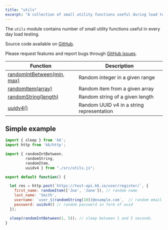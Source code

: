 ```yaml
---
title: "utils"
excerpt: "A collection of small utility functions useful during load testing with k6. "
---
```


The `utils` module contains number of small utility functions useful in every day load testing. 

Source code available on [GitHub](https://github.com/k6io/k6-jslib-utils). 

Please request features and report bugs through [GitHub issues](https://github.com/k6io/k6-jslib-utils/issues).


| Function | Description |
| -------- | ----------- |
| [randomIntBetween(min, max)](/javascript-api/jslib/utils/randomintbetween-min-max)  | Random integer in a given range |
| [randomItem(array)](/javascript-api/jslib/utils/randomitem-array)  | Random item from a given array |
| [randomString(length)](/javascript-api/jslib/utils/randomstring-length)  | Random string of a given length |
| [uuidv4()](/javascript-api/jslib/utils/uuidv4)  | Random UUID v4 in a string representation |



## Simple example

<CodeGroup labels={[]}>

```javascript
import { sleep } from 'k6';
import http from 'k6/http';

import { randomIntBetween, 
         randomString,
         randomItem,
         uuidv4 } from "./src/utils.js";

export default function() {

  let res = http.post(`https://test-api.k6.io/user/register/`, {
    first_name: randomItem(['Joe', 'Jane']), // random name
    last_name: 'Smith',
    username: `user_${randomString(10)}@example.com`,  // random email address,
    password: uuidv4() // random password in form of uuid
  });

  sleep(randomIntBetween(1, 5)); // sleep between 1 and 5 seconds.
}
```

</CodeGroup>
